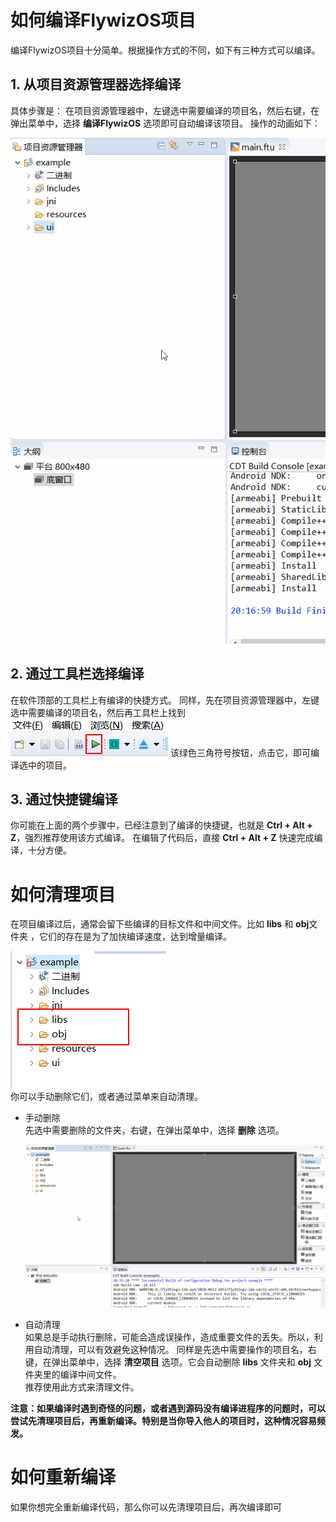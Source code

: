 # 如何编译FlywizOS项目
编译FlywizOS项目十分简单。根据操作方式的不同，如下有三种方式可以编译。  
## 1.  从项目资源管理器选择编译   
具体步骤是： 在项目资源管理器中，左键选中需要编译的项目名，然后右键，在弹出菜单中，选择 **编译FlywizOS** 选项即可自动编译该项目。  操作的动画如下：  

 ![从上下文菜单选择编译](assets/compile_from_context_menu.gif)  
## 2. 通过工具栏选择编译  
在软件顶部的工具栏上有编译的快捷方式。 同样，先在项目资源管理器中，左键选中需要编译的项目名，然后再工具栏上找到 ![](assets/compile_from_toolbar.png) 该绿色三角符号按钮，点击它，即可编译选中的项目。

## 3. 通过快捷键编译
你可能在上面的两个步骤中，已经注意到了编译的快捷键，也就是 **Ctrl + Alt + Z**，强烈推荐使用该方式编译。 在编辑了代码后，直接 **Ctrl + Alt + Z** 快速完成编译，十分方便。


# 如何清理项目
在项目编译过后，通常会留下些编译的目标文件和中间文件。比如 **libs** 和 **obj**文件夹 
，它们的存在是为了加快编译速度，达到增量编译。

![](assets/mark_libs_obj.png)  
你可以手动删除它们，或者通过菜单来自动清理。
* 手动删除  
 先选中需要删除的文件夹，右键，在弹出菜单中，选择 **删除** 选项。
 
  ![手动删除文件夹](assets/delete_folder.gif)
 
* 自动清理  
如果总是手动执行删除，可能会造成误操作，造成重要文件的丢失。所以，利用自动清理，可以有效避免这种情况。
同样是先选中需要操作的项目名，右键，在弹出菜单中，选择 **清空项目** 选项。它会自动删除 **libs** 文件夹和 **obj** 文件夹里的编译中间文件。  
推荐使用此方式来清理文件。

**注意：如果编译时遇到奇怪的问题，或者遇到源码没有编译进程序的问题时，可以尝试先清理项目后，再重新编译。特别是当你导入他人的项目时，这种情况容易频发。**

# 如何重新编译
如果你想完全重新编译代码，那么你可以先清理项目后，再次编译即可





